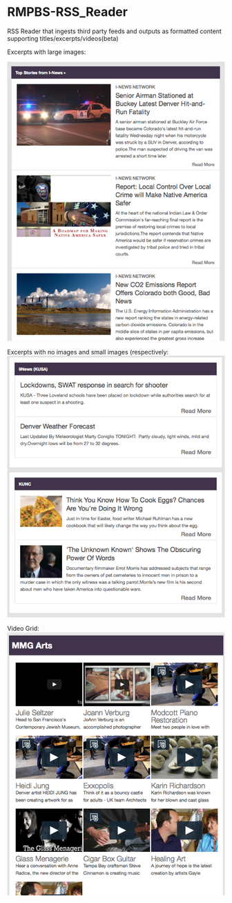 RMPBS-RSS_Reader
================

RSS Reader that ingests third party feeds and outputs as formatted content supporting titles/excerpts/videos(beta)

Excerpts with large images:

![Alt text](/examples/excerpt-large.png "Excerpt with large images")

Excerpts with no images and small images (respectively:
![Alt text](/examples/excerpt-small-none.png "Excerpt with no images and small images")

Video Grid:
![Alt text](/examples/video-grid.png "Video Grid")